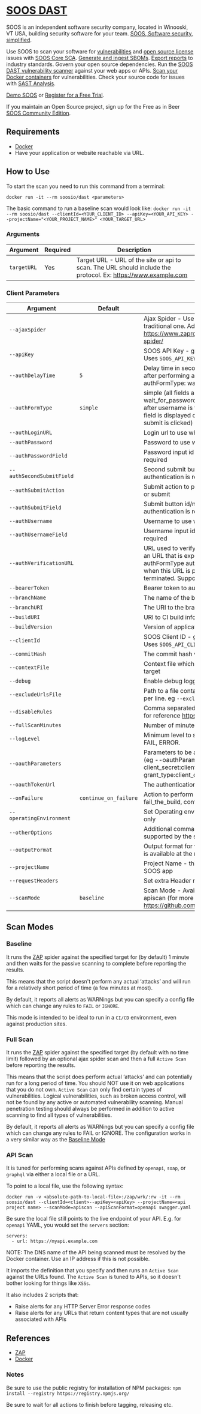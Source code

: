 # [SOOS DAST](https://soos.io/dast-product/)

SOOS is an independent software security company, located in Winooski, VT USA, building security software for your team. [SOOS, Software security, simplified](https://soos.io).

Use SOOS to scan your software for [vulnerabilities](https://app.soos.io/research/vulnerabilities) and [open source license](https://app.soos.io/research/licenses) issues with [SOOS Core SCA](https://soos.io/products/sca). [Generate and ingest SBOMs](https://soos.io/products/sbom-manager). [Export reports](https://kb.soos.io/help/soos-reports-for-export) to industry standards. Govern your open source dependencies. Run the [SOOS DAST vulnerability scanner](https://soos.io/products/dast) against your web apps or APIs. [Scan your Docker containers](https://soos.io/products/containers) for vulnerabilities. Check your source code for issues with [SAST Analysis](https://soos.io/products/sast).

[Demo SOOS](https://app.soos.io/demo) or [Register for a Free Trial](https://app.soos.io/register).

If you maintain an Open Source project, sign up for the Free as in Beer [SOOS Community Edition](https://soos.io/products/community-edition).

## Requirements
- [Docker](https://www.docker.com/get-started)
- Have your application or website reachable via URL.

## How to Use
To start the scan you need to run this command from a terminal:
``` shell
docker run -it --rm soosio/dast <parameters>
```

The basic command to run a baseline scan would look like:
`docker run -it --rm soosio/dast --clientId=<YOUR_CLIENT_ID> --apiKey=<YOUR_API_KEY> --projectName="<YOUR_PROJECT_NAME>" <YOUR_TARGET_URL>`

### Arguments

| Argument | Required | Description |
| --- | --- | --- |
| `targetURL` | Yes | Target URL - URL of the site or api to scan. The URL should include the protocol. Ex: https://www.example.com |

### Client Parameters

| Argument | Default | Description |
| --- | --- | --- |
| `--ajaxSpider` |  | Ajax Spider - Use the ajax spider in addition to the traditional one. Additional information: https://www.zaproxy.org/docs/desktop/addons/ajax-spider/ |
| `--apiKey` |  | SOOS API Key - get yours from [SOOS Integration](https://app.soos.io/integrate/dast). Uses `SOOS_API_KEY` env value if present. |
| `--authDelayTime` | `5` | Delay time in seconds to wait for the page to load after performing actions in the form. (Used only on authFormType: wait_for_password and multi_page) |
| `--authFormType` | `simple` | simple (all fields are displayed at once), wait_for_password (Password field is displayed only after username is filled), or multi_page (Password field is displayed only after username is filled and submit is clicked) |
| `--authLoginURL` |  | Login url to use when authentication is required |
| `--authPassword` |  | Password to use when authentication is required |
| `--authPasswordField` |  | Password input id to use when authentication is required |
| `--authSecondSubmitField` |  | Second submit button id/name/XPath to use when authentication is required (for multi-page forms) |
| `--authSubmitAction` |  | Submit action to perform on form filled. Options: click or submit |
| `--authSubmitField` |  | Submit button id/name/XPath to use when authentication is required |
| `--authUsername` |  | Username to use when authentication is required |
| `--authUsernameField` |  | Username input id to use when authentication is required |
| `--authVerificationURL` |  | URL used to verify authentication success, should be an URL that is expected to throw 200/302 during any authFormType authentication. If authentication fails when this URL is provided, the scan will be terminated. Supports plain URL or regex URL.|
| `--bearerToken` |  | Bearer token to authenticate |
| `--branchName` |  | The name of the branch from the SCM System |
| `--branchURI` |  | The URI to the branch from the SCM System |
| `--buildURI` |  | URI to CI build info |
| `--buildVersion` |  | Version of application build artifacts |
| `--clientId` |  | SOOS Client ID - get yours from [SOOS Integration](https://app.soos.io/integrate/sast). Uses `SOOS_API_CLIENT` env value if present. |
| `--commitHash` |  | The commit hash value from the SCM System |
| `--contextFile` |  | Context file which will be loaded prior to scanning the target |
| `--debug` |  | Enable debug logging for ZAP. |
| `--excludeUrlsFile` | | Path to a file containing regex URLs to exclude, one per line. eg `--excludeUrlsFile=exclude_urls.txt`
| `--disableRules` |  | Comma separated list of ZAP rules IDs to disable. List for reference https://www.zaproxy.org/docs/alerts/ |
| `--fullScanMinutes` |  | Number of minutes for the spider to run |
| `--logLevel` |  | Minimum level to show logs: DEBUG INFO, WARN, FAIL, ERROR. |
| `--oauthParameters` |  | Parameters to be added to the oauth token request. (eg --oauthParameters="client_id:clientID, client_secret:clientSecret, grant_type:client_credentials") |
| `--oauthTokenUrl` |  | The authentication URL that grants the access_token. |
| `--onFailure` | `continue_on_failure` | Action to perform when the scan fails. Options: fail_the_build, continue_on_failure |
| `--operatingEnvironment` |  | Set Operating environment for information purposes only |
| `--otherOptions` |  | Additional command line arguments for items not supported by the set of parameters above |
| `--outputFormat` |  | Output format for vulnerabilities: only the value SARIF is available at the moment |
| `--projectName` |  | Project Name - this is what will be displayed in the SOOS app |
| `--requestHeaders` |  | Set extra Header requests |
| `--scanMode` | `baseline` | Scan Mode - Available modes: baseline, fullscan, and apiscan (for more information about scan modes visit https://github.com/soos-io/soos-dast#scan-modes) |

## Scan Modes

### Baseline

It runs the [ZAP](https://www.zaproxy.org/docs/docker/about/) spider against the specified target for (by default) 1 minute and then waits for the passive scanning to complete before reporting the results.

This means that the script doesn't perform any actual ‘attacks’ and will run for a relatively short period of time (a few minutes at most).

By default, it reports all alerts as WARNings but you can specify a config file which can change any rules to `FAIL` or `IGNORE`.

This mode is intended to be ideal to run in a `CI/CD` environment, even against production sites.

### Full Scan

It runs the [ZAP](https://www.zaproxy.org/docs/docker/about/) spider against the specified target (by default with no time limit) followed by an optional ajax spider scan and then a full `Active Scan` before reporting the results.

This means that the script does perform actual ‘attacks’ and can potentially run for a long period of time. You should NOT use it on web applications that you do not own. `Active Scan` can only find certain types of vulnerabilities. Logical vulnerabilities, such as broken access control, will not be found by any active or automated vulnerability scanning. Manual penetration testing should always be performed in addition to active scanning to find all types of vulnerabilities.

By default, it reports all alerts as WARNings but you can specify a config file which can change any rules to FAIL or IGNORE. The configuration works in a very similar way as the [Baseline Mode](#baseline)

### API Scan

It is tuned for performing scans against APIs defined by `openapi`, `soap`, or `graphql` via either a local file or a URL.

To point to a local file, use the following syntax:
```
docker run -v <absolute-path-to-local-file>:/zap/wrk/:rw -it --rm soosio/dast --clientId=<client>--apiKey=<apiKey> --projectName=<api project name> --scanMode=apiscan --apiScanFormat=openapi swagger.yaml
```

Be sure the local file still points to the live endpoint of your API. E.g. for `openapi` YAML, you would set the `servers` section:
```
servers:
  - url: https://myapi.example.com
```

NOTE: The DNS name of the API being scanned must be resolved by the Docker container. Use an IP address if this is not possible.

It imports the definition that you specify and then runs an `Active Scan` against the URLs found. The `Active Scan` is tuned to APIs, so it doesn't bother looking for things like `XSSs`.

It also includes 2 scripts that:
- Raise alerts for any HTTP Server Error response codes
- Raise alerts for any URLs that return content types that are not usually associated with APIs

## References
 - [ZAP](https://www.zaproxy.org/)
 - [Docker](https://docs.docker.com/)


### Notes
Be sure to use the public registry for installation of NPM packages:
 `npm install --registry https://registry.npmjs.org/` 

Be sure to wait for all actions to finish before tagging, releasing etc.
